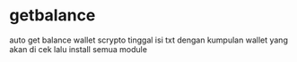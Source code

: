 # getbalance
auto get balance wallet scrypto
tinggal isi txt dengan kumpulan wallet yang akan di cek
lalu install semua module
